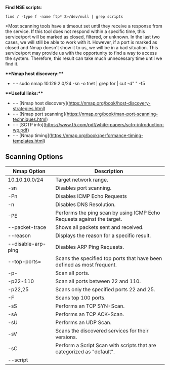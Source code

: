 **Find NSE scripts**:

`find / -type f -name ftp* 2>/dev/null | grep scripts`

\>Most scanning tools have a timeout set until they receive a response from the service. If this tool does not respond within a specific time, this service/port will be marked as closed, filtered, or unknown. In the last two cases, we will still be able to work with it. However, if a port is marked as closed and Nmap doesn't show it to us, we will be in a bad situation. This service/port may provide us with the opportunity to find a way to access the system. Therefore, this result can take much unnecessary time until we find it.

**\*\*Nmap host discovery:\*\***

-   \- \- sudo nmap 10.129.2.0/24 -sn -o tnet | grep for | cut -d" " -f5

**\*\*Useful links:\*\***

-   \- \- \[Nmap host discovery\](https://nmap.org/book/host-discovery-strategies.html)
-   \- \- \[Nmap port scanning\](https://nmap.org/book/man-port-scanning-techniques.html)
-   \- \- \[SCTP info\](https://www.f5.com/pdf/white-papers/sctp-introduction-wp.pdf)
-   \- \- \[Nmap timing\](https://nmap.org/book/performance-timing-templates.html)

Scanning Options
----------------

| Nmap Option | Description |
| --- |  --- |
| 10.10.10.0/24 | Target network range. |
| \-sn | Disables port scanning. |
| \-Pn | Disables ICMP Echo Requests |
| \-n | Disables DNS Resolution. |
| \-PE | Performs the ping scan by using ICMP Echo Requests against the target. |
| \--packet-trace | Shows all packets sent and received. |
| \--reason | Displays the reason for a specific result. |
| \--disable-arp-ping | Disables ARP Ping Requests. |
| \--top-ports=<num> | Scans the specified top ports that have been defined as most frequent. |
| \-p- | Scan all ports. |
| \-p22-110 | Scan all ports between 22 and 110. |
| \-p22,25 | Scans only the specified ports 22 and 25. |
| \-F | Scans top 100 ports. |
| \-sS | Performs an TCP SYN-Scan. |
| \-sA | Performs an TCP ACK-Scan. |
| \-sU | Performs an UDP Scan. |
| \-sV | Scans the discovered services for their versions. |
| \-sC | Perform a Script Scan with scripts that are categorized as "default". |
| \--script <script> | Performs a Script Scan by using the specified scripts. |
| \-O | Performs an OS Detection Scan to determine the OS of the target. |
| \-A | Performs OS Detection, Service Detection, and traceroute scans. |
| \-D RND:5 | Sets the number of random Decoys that will be used to scan the target. |
| \-e | Specifies the network interface that is used for the scan. |
| \-S 10.10.10.200 | Specifies the source IP address for the scan. |
| \-g | Specifies the source port for the scan. |
| \--dns-server <ns> | DNS resolution is performed by using a specified name server. |

Output Options
--------------

| Nmap Option | Description |
| --- |  --- |
| \-oA filename | Stores the results in all available formats starting with the name of "filename". |
| \-oN filename | Stores the results in normal format with the name "filename". |
| \-oG filename | Stores the results in "grepable" format with the name of "filename". |
| \-oX filename | Stores the results in XML format with the name of "filename". |

Performance Options
-------------------

| Nmap Option | Description |
| --- |  --- |
| \--max-retries <num> | Sets the number of retries for scans of specific ports. |
| \--stats-every=5s | Displays scan's status every 5 seconds. |
| \-v/-vv | Displays verbose output during the scan. |
| \--initial-rtt-timeout 50ms | Sets the specified time value as initial RTT timeout. |
| \--max-rtt-timeout 100ms | Sets the specified time value as maximum RTT timeout. |
| \--min-rate 300 | Sets the number of packets that will be sent simultaneously. |
| \-T <0-5> | Specifies the specific timing template. |